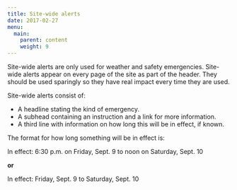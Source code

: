 ```yaml
---
title: Site-wide alerts
date: 2017-02-27
menu:
  main:
    parent: content
    weight: 9
---
```

Site-wide alerts are only used for weather and safety emergencies. Site-wide alerts appear on every page of the site as part of the header. They should be used sparingly so they have real impact every time they are used.

Site-wide alerts consist of:

 * A headline stating the kind of emergency.
 * A subhead containing an instruction and a link for more information.
 * A third line with information on how long this will be in effect, if known.

The format for how long something will be in effect is:

In effect: 6:30 p.m. on Friday, Sept. 9 to noon on Saturday, Sept. 10

**or**

In effect: Friday, Sept. 9 to Saturday, Sept. 10
